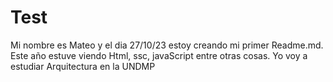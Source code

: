 # Test
Mi nombre es Mateo y el dia 27/10/23 estoy creando mi primer Readme.md. Este año estuve viendo Html, ssc, javaScript entre otras cosas.
Yo voy a estudiar Arquitectura en la UNDMP

